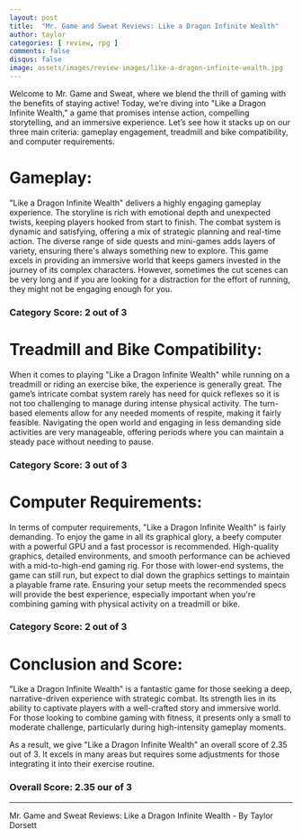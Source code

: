 ```yaml
---
layout: post
title:  "Mr. Game and Sweat Reviews: Like a Dragon Infinite Wealth"
author: taylor
categories: [ review, rpg ]
comments: false
disqus: false
image: assets/images/review-images/like-a-dragon-infinite-wealth.jpg
---
```


Welcome to Mr. Game and Sweat, where we blend the thrill of gaming with the benefits of staying active! Today, we’re diving into "Like a Dragon Infinite Wealth," a game that promises intense action, compelling storytelling, and an immersive experience. Let’s see how it stacks up on our three main criteria: gameplay engagement, treadmill and bike compatibility, and computer requirements.

# Gameplay:

"Like a Dragon Infinite Wealth" delivers a highly engaging gameplay experience. The storyline is rich with emotional depth and unexpected twists, keeping players hooked from start to finish. The combat system is dynamic and satisfying, offering a mix of strategic planning and real-time action. The diverse range of side quests and mini-games adds layers of variety, ensuring there's always something new to explore. This game excels in providing an immersive world that keeps gamers invested in the journey of its complex characters. However, sometimes the cut scenes can be very long and if you are looking for a distraction for the effort of running, they might not be engaging enough for you.

### Category Score: 2 out of 3

# Treadmill and Bike Compatibility:

When it comes to playing "Like a Dragon Infinite Wealth" while running on a treadmill or riding an exercise bike, the experience is generally great. The game’s intricate combat system rarely has need for quick reflexes so it is not too challenging to manage during intense physical activity. The turn-based elements allow for any needed moments of respite, making it fairly feasible. Navigating the open world and engaging in less demanding side activities are very manageable, offering periods where you can maintain a steady pace without needing to pause.

### Category Score: 3 out of 3

# Computer Requirements:

In terms of computer requirements, "Like a Dragon Infinite Wealth" is fairly demanding. To enjoy the game in all its graphical glory, a beefy computer with a powerful GPU and a fast processor is recommended. High-quality graphics, detailed environments, and smooth performance can be achieved with a mid-to-high-end gaming rig. For those with lower-end systems, the game can still run, but expect to dial down the graphics settings to maintain a playable frame rate. Ensuring your setup meets the recommended specs will provide the best experience, especially important when you're combining gaming with physical activity on a treadmill or bike.

### Category Score: 2 out of 3

# Conclusion and Score:

"Like a Dragon Infinite Wealth" is a fantastic game for those seeking a deep, narrative-driven experience with strategic combat. Its strength lies in its ability to captivate players with a well-crafted story and immersive world. For those looking to combine gaming with fitness, it presents only a small to moderate challenge, particularly during high-intensity gameplay moments.

As a result, we give "Like a Dragon Infinite Wealth" an overall score of 2.35 out of 3. It excels in many areas but requires some adjustments for those integrating it into their exercise routine.

### Overall Score: 2.35 our of 3

---

Mr. Game and Sweat Reviews: Like a Dragon Infinite Wealth - By Taylor Dorsett
